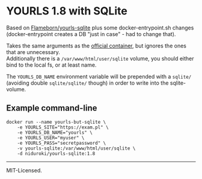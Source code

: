 # YOURLS 1.8 with SQLite

Based on [Flameborn/yourls-sqlite](https://github.com/Flameborn/yourls-sqlite) plus some docker-entrypoint.sh changes (docker-entrypoint creates a DB "just in case" - had to change that).

Takes the same arguments as the [official container](https://hub.docker.com/_/yourls), but ignores the ones that are unnecessary.  
Additionally there is a `/var/www/html/user/sqlite` volume, you should either bind to the local fs, or at least name.

The `YOURLS_DB_NAME` environment variable will be prepended with a `sqlite/` (avoiding double `sqlite/sqlite/` though) in order to write into the sqlite-volume.

## Example command-line

```
docker run --name yourls-but-sqlite \
    -e YOURLS_SITE="https://exam.pl" \
    -e YOURLS_DB_NAME="yourls" \
    -e YOURLS_USER="myuser" \
    -e YOURLS_PASS="secretpassword" \
    -v yourls-sqlite:/var/www/html/user/sqlite \
    -d niduroki/yourls-sqlite:1.8
```

---

MIT-Licensed.

